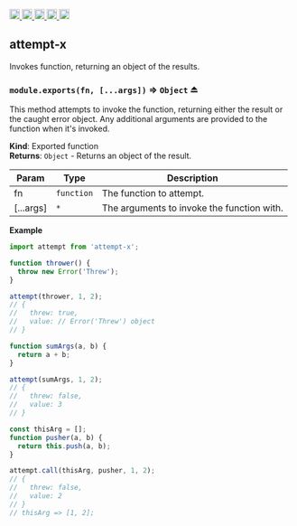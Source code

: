 <a href="https://travis-ci.org/Xotic750/attempt-x"
  title="Travis status">
<img
  src="https://travis-ci.org/Xotic750/attempt-x.svg?branch=master"
  alt="Travis status" height="18">
</a>
<a href="https://david-dm.org/Xotic750/attempt-x"
  title="Dependency status">
<img src="https://david-dm.org/Xotic750/attempt-x/status.svg"
  alt="Dependency status" height="18"/>
</a>
<a
  href="https://david-dm.org/Xotic750/attempt-x?type=dev"
  title="devDependency status">
<img src="https://david-dm.org/Xotic750/attempt-x/dev-status.svg"
  alt="devDependency status" height="18"/>
</a>
<a href="https://badge.fury.io/js/attempt-x"
  title="npm version">
<img src="https://badge.fury.io/js/attempt-x.svg"
  alt="npm version" height="18">
</a>
<a href="https://www.jsdelivr.com/package/npm/attempt-x"
  title="jsDelivr hits">
<img src="https://data.jsdelivr.com/v1/package/npm/attempt-x/badge?style=rounded"
  alt="jsDelivr hits" height="18">
</a>

<a name="module_attempt-x"></a>

## attempt-x

Invokes function, returning an object of the results.

<a name="exp_module_attempt-x--module.exports"></a>

### `module.exports(fn, [...args])` ⇒ <code>Object</code> ⏏

This method attempts to invoke the function, returning either the result or
the caught error object. Any additional arguments are provided to the
function when it's invoked.

**Kind**: Exported function  
**Returns**: <code>Object</code> - Returns an object of the result.

| Param     | Type                  | Description                                |
| --------- | --------------------- | ------------------------------------------ |
| fn        | <code>function</code> | The function to attempt.                   |
| [...args] | <code>\*</code>       | The arguments to invoke the function with. |

**Example**

```js
import attempt from 'attempt-x';

function thrower() {
  throw new Error('Threw');
}

attempt(thrower, 1, 2);
// {
//   threw: true,
//   value: // Error('Threw') object
// }

function sumArgs(a, b) {
  return a + b;
}

attempt(sumArgs, 1, 2);
// {
//   threw: false,
//   value: 3
// }

const thisArg = [];
function pusher(a, b) {
  return this.push(a, b);
}

attempt.call(thisArg, pusher, 1, 2);
// {
//   threw: false,
//   value: 2
// }
// thisArg => [1, 2];
```
